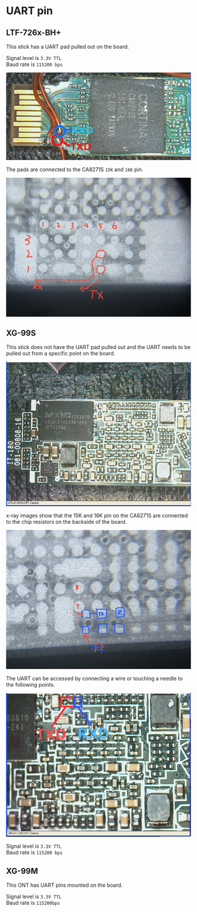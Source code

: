 # UART pin

## LTF-726x-BH+
This stick has a UART pad pulled out on the board.

Signal level is `3.3V TTL`<br>
Baud rate is `115200 bps`<br>

![LTF-726x-BH+ UART](/Picture/LTF726x/UART.png)

The pads are connected to the CA8271S `15K` and `16K` pin.

![LTF-726x-BH+ X-ray](/Picture/LTF726x/X-ray/01.jpg)


## XG-99S
This stick does not have the UART pad pulled out and the UART needs to be pulled out from a specific point on the board.

![XG-99S Board](/Picture/XG-99S/05.png)

x-ray images show that the 15K and 16K pin on the CA8271S are connected to the chip resistors on the backside of the board.

![XG-99S X-ray](/Picture/XG-99S/X-ray/03.jpg)

The UART can be accessed by connecting a wire or touching a needle to the following points.

![XG-99S UART](/Picture/XG-99S/UART.png)

Signal level is `3.3V TTL`<br>
Baud rate is `115200 bps`<br>

## XG-99M
This ONT has UART pins mounted on the board.

Signal level is `3.3V TTL`<br>
Baud rate is `115200bps`<br>
